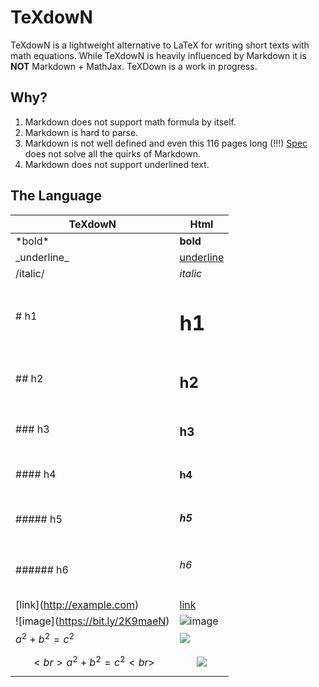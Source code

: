 # TeXdowN

TeXdowN is a lightweight alternative to LaTeX for writing short texts with math equations.
While TeXdowN is heavily influenced by Markdown it is **NOT** Markdown + MathJax. 
TeXDown is a work in progress.

## Why?

1. Markdown does not support math formula by itself.
2. Markdown is hard to parse.
3. Markdown is not well defined and even this 116 pages long (!!!) [Spec](https://spec.commonmark.org/0.28/) does not solve all the quirks of Markdown.
4. Markdown does not support underlined text.

## The Language

| TeXdowN                           | Html                                                   |
----------                          |-------                                                 |
| \*bold\*                          | **bold**                                               |
| \_underline\_                     | <u style='text-decoration:underline'>underline</u>     |
| /italic/                          | <i>italic</i>                                          |
| # h1                              | <h1>h1</h1>                                            |
| ## h2                             | <h2>h2</h2>                                            |
| ### h3                            | <h3>h3</h3>                                            |
| #### h4                           | <h4>h4</h4>                                            |
| ##### h5                          | <h5>h5</h5>                                            |
| ###### h6                         | <h6>h6</h6>                                            |
| \[link\](http://example.com)      | [link](http://example.com)                             |
| !\[image\](https://bit.ly/2K9maeN)| ![image](https://bit.ly/2K9maeN)                       |
| $a^2 + b^2 = c^ 2$                | ![](https://bit.ly/2KODTsT)                            |
| $$<br>a^2 + b^2 = c^ 2<br>$$      | <div align='center'>![](https://bit.ly/2KODTsT)</div>  |